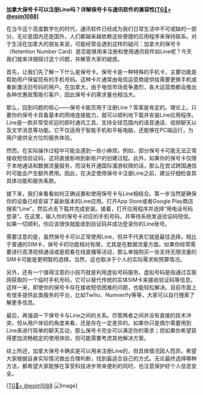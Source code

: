**加拿大保号卡可以注册Line吗？详解保号卡与通讯软件的兼容性[[TG💪+ @esim1088](https://t.me/s/esim1088)]**

在当今这个高度数字化的时代，通讯软件已经成为我们日常生活中不可或缺的一部分。无论是国内还是国外，人们都越来越依赖这些便捷的应用程序来保持联系。对于生活在加拿大的朋友来说，可能经常会遇到这样的疑问：加拿大的保号卡（Retention Number Card）是否能够用来注册和使用通讯软件如Line呢？今天我们就来详细探讨这个问题，并解答大家的疑惑。

首先，让我们先了解一下什么是保号卡。保号卡是一种特殊的手机卡，主要功能是帮助用户保留现有的手机号码。这种卡片通常由电信运营商提供给需要更换手机或重新激活旧号码的用户。在加拿大，由于电信市场竞争激烈，各大运营商都会推出各种优惠政策吸引客户，因此保号卡的需求量也相当大。

那么，回到问题的核心——保号卡能否用于注册Line？答案是肯定的。理论上，只要你的保号卡具备基本的网络连接能力，就可以顺利地下载并安装Line应用程序。Line是一款非常受欢迎的即时通讯工具，支持全球范围内的语音通话、视频聊天以及文字消息等功能。它不仅适用于智能手机和平板电脑，还能够在PC端运行，为用户提供全方位的服务体验。

然而，在实际操作过程中可能会遇到一些小麻烦。例如，部分保号卡可能无法正常接收短信验证码，这将直接影响到新账户的创建过程。此外，如果你的保号卡仅限于本地通话和数据流量服务，而没有开通国际漫游权限的话，那么在尝试跨国通信时可能会产生额外费用。因此，在决定使用保号卡注册Line之前，建议仔细检查其具体功能和服务条款。

接下来，我们来看看如何正确设置和使用保号卡与Line相结合。第一步当然是确保你的设备已经安装了最新版本的Line应用。打开App Store或者Google Play商店搜索“Line”，然后点击下载并完成安装。接着，打开应用程序并选择“用电话号码登录”。在这里，输入你的保号卡对应的手机号码，并等待系统发送验证码短信。如果一切顺利，你应该很快就能收到验证码并成功登录你的Line账号。

需要注意的是，虽然保号卡可以正常使用Line，但并不代表它就是最佳选择。相比于普通的SIM卡，保号卡的功能相对有限，尤其是在数据流量方面。如果你经常需要进行高清视频通话或是观看在线直播等活动，那么单独购买一张支持无限流量的SIM卡可能是更明智的选择。当然，这也取决于个人的实际需求和预算情况。

另外，还有一个值得注意的小技巧就是利用虚拟号码服务。虚拟号码是指通过互联网获取的一个临时手机号码，它可以替代传统的实体SIM卡来接收验证码等信息。这样一来，即使你的保号卡存在接收短信困难的问题，也能轻松解决。目前市面上有很多提供此类服务的平台，比如Twilio、Numverify等等，大家可以自行搜索了解更多信息。

最后，再强调一下保号卡与Line之间的关系。尽管两者之间并没有直接的技术冲突，但从用户体验的角度来看，还是存在一定差异的。如果你只是偶尔需要用到Line来进行简单的聊天互动，那么保号卡完全可以满足你的需求；但如果你希望获得更加流畅稳定的使用体验，则可能需要考虑其他解决方案。

综上所述，加拿大保号卡确实是可以用来注册Line的，但具体情况因人而异。希望大家根据自身实际情况做出合理判断，找到最适合自己的方式。无论最终选择哪种方法，都希望大家能够在享受科技进步带来便利的同时，也注意保护好个人信息安全。

[[TG💪+ @esim1088](https://t.me/s/esim1088) ![Image](https://i.postimg.cc/4NQfJmqS/Snipaste-2025-05-13-00-14-12.png)]